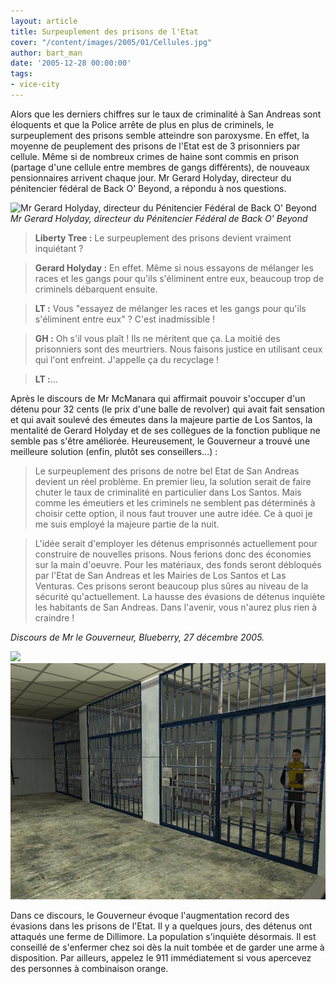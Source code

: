 ```yaml
---
layout: article
title: Surpeuplement des prisons de l'Etat
cover: "/content/images/2005/01/Cellules.jpg"
author: bart_man
date: '2005-12-28 00:00:00'
tags:
- vice-city
---
```


Alors que les derniers chiffres sur le taux de criminalité à San Andreas sont éloquents et que la Police arrête de plus en plus de criminels, le surpeuplement des prisons semble atteindre son paroxysme. En effet, la moyenne de peuplement des prisons de l'Etat est de 3 prisonniers par cellule. Même si de nombreux crimes de haine sont commis en prison (partage d'une cellule entre membres de gangs différents), de nouveaux pensionnaires arrivent chaque jour. Mr Gerard Holyday, directeur du pénitencier fédéral de Back O' Beyond, a répondu à nos questions.

![Mr Gerard Holyday, directeur du Pénitencier Fédéral de Back O' Beyond](/content/images/2005/01/Policier_1.jpg)
_Mr Gerard Holyday, directeur du Pénitencier Fédéral de Back O' Beyond_

> **Liberty Tree :** Le surpeuplement des prisons devient vraiment inquiétant ?

> **Gerard Holyday :** En effet. Même si nous essayons de mélanger les races et les gangs pour qu'ils s'éliminent entre eux, beaucoup trop de criminels débarquent ensuite.

> **LT :** Vous "essayez de mélanger les races et les gangs pour qu'ils s'éliminent entre eux" ? C'est inadmissible !

> **GH :** Oh s'il vous plaît ! Ils ne méritent que ça. La moitié des prisonniers sont des meurtriers. Nous faisons justice en utilisant ceux qui l'ont enfreint. J'appelle ça du recyclage !

> **LT :**...

Après le discours de Mr McManara qui affirmait pouvoir s'occuper d'un détenu pour 32 cents (le prix d'une balle de revolver) qui avait fait sensation et qui avait soulevé des émeutes dans la majeure partie de Los Santos, la mentalité de Gerard Holyday et de ses collègues de la fonction publique ne semble pas s'être améliorée. Heureusement, le Gouverneur a trouvé une meilleure solution (enfin, plutôt ses conseillers...) :

> Le surpeuplement des prisons de notre bel Etat de San Andreas devient un réel problème. En premier lieu, la solution serait de faire chuter le taux de criminalité en particulier dans Los Santos. Mais comme les émeutiers et les criminels ne semblent pas déterminés à choisir cette option, il nous faut trouver une autre idée. Ce à quoi je me suis employé la majeure partie de la nuit.

> L'idée serait d'employer les détenus emprisonnés actuellement pour construire de nouvelles prisons. Nous ferions donc des économies sur la main d'oeuvre. Pour les matériaux, des fonds seront débloqués par l'Etat de San Andreas et les Mairies de Los Santos et Las Venturas. Ces prisons seront beaucoup plus sûres au niveau de la sécurité qu'actuellement. La hausse des évasions de détenus inquiète les habitants de San Andreas. Dans l'avenir, vous n'aurez plus rien à craindre !

_Discours de Mr le Gouverneur, Blueberry, 27 décembre 2005._

![](/content/images/2005/01/Voiture_de_police.jpg)
![](/content/images/2005/01/Cellules.jpg)

Dans ce discours, le Gouverneur évoque l'augmentation record des évasions dans les prisons de l'Etat. Il y a quelques jours, des détenus ont attaqués une ferme de Dillimore. La population s'inquiète désormais. Il est conseillé de s'enfermer chez soi dès la nuit tombée et de garder une arme à disposition. Par ailleurs, appelez le 911 immédiatement si vous apercevez des personnes à combinaison orange.

<!--kg-card-end: markdown-->
